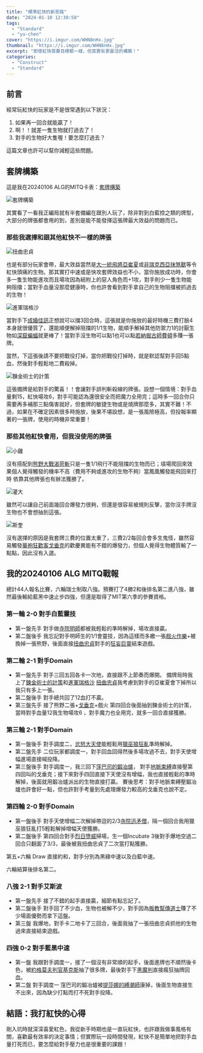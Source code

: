 ```yaml
---
title: "標準紅快的新思路"
date: "2024-01-10 12:30:50"
tags:
  - "Standard"
  - "yu-chen"
cover: "https://i.imgur.com/WHN8nHx.jpg"
thumbnail: "https://i.imgur.com/WHN8nHx.jpg"
excerpt: "即使紅快首要目標都一樣，但其實有更靈活的構築！"
categories:
  - "Construct"
  - "Standard"
---
```


## 前言

經常玩紅快的玩家是不是很常遇到以下狀況：
1.	如果再一回合就能贏了！
2.	啊！！就差一隻生物就打過去了！
3.	對手的生物好大隻喔！要怎麼打過去？

這篇文章也許可以幫你減輕這些問題。

## 套牌構築

這是我在20240106 ALG的MITQ卡表：[套牌構築](https://www.mtggoldfish.com/deck/6106984)

![套牌構築](https://i.imgur.com/fziKzbs.jpg)

其實看了一看我正編局就有半套備編在跟別人玩了，除非對到白藍控之類的牌型，大部分的牌張都會用的到，差別是能不能發揮這張牌最大效益的問題而已。

### 那些我選擇和跟其他紅快不一樣的牌張

![扭曲忠貞](https://cards.scryfall.io/large/front/3/8/382d6085-79b9-48f7-8949-9f44dde2c753.jpg?1692938579)

也是有部分玩家會帶，最大效益當然是[大一統飛將亞崔夏](https://cards.scryfall.io/large/front/4/a/4a1f905f-1d55-4d02-9d24-e58070793d3f.jpg?1676519555)或[非瑞克西亞抹煞獸](https://cards.scryfall.io/large/front/6/7/67a9c38b-6b3a-4056-a87c-fc48446f854f.jpg?1675957044)等令紅快頭痛的生物。那其實打中速或是快攻套牌效益也不小，當你施放成功時，你會多一隻生物能進攻而且場攻因為結附上的惡人角色而+1攻，對手則少一隻生物能夠阻擋；當對手血量沒那麼健康時，你也許會看到對手拿自己的生物阻擋被抓過去的生物！

![進軍瑞格沙](https://i.imgur.com/LqSal77.jpg)

當對手下[成婚佳訊](https://scryfall.com/card/vow/45/wedding-announcement-wedding-festivity)正想說可以擋3回合時，這張就是你施放的最好時機三費打臉4本身就很優質了，還能順便解掉阻擋的1/1生物，能順手解掉其他防禦力1的討厭生物如[深窟蝙蝠](https://cards.scryfall.io/large/front/6/9/69c68c95-b788-43b1-9f22-1b22c5a00b25.jpg?1699044121)就更棒了！當對手沒生物可以點1也可以點[若納掘古師費頓](https://cards.scryfall.io/large/front/5/c/5ca4cb0e-63ad-4275-a27f-da476260b467.jpg?1674421139)多賺一張牌。

當然，下這張後請不要把戰役打掉，當你把戰役打掉時，就是默認幫對手回5點血，然後對手輕鬆地二費殺掉。

![鍊金術士的計策](https://cards.scryfall.io/large/front/a/8/a8fbf5d3-4677-4bf0-891f-57d6dcddaff7.jpg?1643590637)

這張備牌是給對手的驚喜！！會讓對手誤判斬殺線的牌張。設想一個情境：對手血量剩15，紅快場攻6，對手可能認為還很安全而把魔力全用完；這時多一回合你只需要再多補那三點傷害就好，但套牌的敏捷生物或是燒牌那麼多，其實不難！不過，如果在不確定因素很多時施放，後果不堪設想，是一張風險極高，但投報率顯著的一張牌，使用的時機非常重要！

### 那些其他紅快會用，但我沒使用的牌張

![小雞](https://cards.scryfall.io/large/front/7/6/76bdc912-61da-428d-b0d7-3a38676a402a.jpg?1673307472)

沒有搭配到[熊野大戰渴苛斬](https://scryfall.com/card/neo/152/kumano-faces-kakkazan-etching-of-kumano)只是一隻1/1飛行不能阻擋的生物而已；墳場爬回來效果個人覺得觸發的機率不高（費用不夠或進攻的生物不夠）當鳳凰觸發能飛回來打時 依靠其他牌張也有辦法獲勝了。

![灌大](https://cards.scryfall.io/large/front/e/e/eef5a0ae-5907-42c9-a097-3f973737e392.jpg?1692938394)

雖然可以讓自己前面幾回合爆發力很夠，但還是很容易被規則反擊，當你沒手牌沒生物也不會想抽到這張。

![斯奎](https://cards.scryfall.io/large/front/3/c/3cd907ed-9c68-4bd6-af92-6244909fdf8b.jpg?1673307521)

沒有選擇的原因是我套牌三費的位置太重了，三費2/2每回合會多生鬼怪，雖然容易觸發[華袍狂歡客戈垂克](https://cards.scryfall.io/large/front/f/e/fe93ef82-51de-40ad-9b52-8f3fd11c144f.jpg?1692938249)的歡慶異能有不錯的爆發力，但個人覺得生物體質輸了一點點，因此沒有入選。

## 我的20240106 ALG MITQ戰報

總計44人報名比賽，六輪瑞士制取八強。預賽打了4勝2和後排名第二進八強，雖然最後輸給藍黑中速止步四強，但還是取得了MIT第六季的參賽資格。 

### 第一輪 2-0 對手白藍靈技

- 第一盤先手 對手做[寺院明師](https://cards.scryfall.io/large/front/7/5/75665c2f-a100-4e3f-be8e-b5cc3c9a090b.jpg?1682202772)都被我輕鬆的準時解掉，場攻直接贏。
- 第二盤後手 我忘記對手明師生的1/1會靈技，因為這樣而多繳一張[戲火作樂](https://cards.scryfall.io/large/front/6/f/6f1a6c60-a8c4-44c2-b1ea-d3befbabdf43.jpg?1636223358)+被換掉一張熊野，後面直接[扭曲忠貞](https://cards.scryfall.io/large/front/3/8/382d6085-79b9-48f7-8949-9f44dde2c753.jpg?1692938579)對手的[狂妄巨靈](https://cards.scryfall.io/large/front/3/5/35095a68-b7c0-4805-b0b6-6ca15a338692.jpg?1673306736)結束遊戲。

### 第二輪 2-1 對手Domain

- 第一盤先手 對手三回五回各卡一次地，直接跟不上節奏而爆開。
備牌局時我上了[鍊金術士的計策](https://cards.scryfall.io/large/front/a/8/a8fbf5d3-4677-4bf0-891f-57d6dcddaff7.jpg?1643590637)和[進軍瑞格沙](https://scryfall.com/card/mom/148/invasion-of-regatha-disciples-of-the-inferno)
[扭曲忠貞](https://cards.scryfall.io/large/front/3/8/382d6085-79b9-48f7-8949-9f44dde2c753.jpg?1692938579)我考慮到對手的亞崔夏會下掉所以我只有多上一張。
- 第二盤後手 對手總共回了12血打不贏。
- 第三盤先手 接了熊野二張+[戈垂克]((https://cards.scryfall.io/large/front/f/e/fe93ef82-51de-40ad-9b52-8f3fd11c144f.jpg?1692938249))+戲火
第四回合後面抽到鍊金術士的計策，當時對手血量12我生物場攻6 ，對手魔力也全用完，就多一回合直接獲勝。

### 第三輪 2-1 對手Domain

- 第一盤後手 對手調度二，[忿怒大天使](https://cards.scryfall.io/large/front/2/d/2d00bab2-e95d-4296-a805-2a05e7640efb.jpg?1673306308)能輕鬆用[獵巫狼狂亂](https://cards.scryfall.io/large/front/6/4/649025a7-79d1-4d7c-b1db-d46bcf5a1ae2.jpg?1692938651)準時解掉。
- 第二盤先手 二位玩家都調度一，對手回血回得然後多場攻過不去，對手天使增幅進場直接喊投降。
- 第三盤後手 對手調度一，我三回下[窪巴司的鍛冶爐](https://cards.scryfall.io/large/front/6/8/68f9f9d8-9ea0-4608-a79c-a09a87918186.jpg?1675957116)，
對手[地脈束縛](https://cards.scryfall.io/large/front/3/c/3c3ac3dd-35db-447f-8674-37b4680a1ef7.jpg?1673306500)直接壓第四回叫的戈垂克；接下來對手四回直接下天使沒有增幅，我也直接輕鬆的準時解掉，後面就用鍛冶爐派出的生物直接打贏。
賽後思考：對手地脈束縛壓鍛冶爐也許會好一點，但也許對手考量到先處理爆發力較高的戈垂克也說不定。

### 第四輪 2-0 對手Domain
- 第一盤後手 對手天使增幅二次解掉帶逗的2/3[寺院迅矛僧](https://cards.scryfall.io/large/front/d/6/d6bfa227-4309-40ed-952c-279595eab17e.jpg?1701690543)，隔一個回合我用獵巫狼狂亂打5輕鬆解掉增幅天使獲勝。
- 第二盤後手 第四回合對手[烈日墮威](https://cards.scryfall.io/large/front/3/2/32e29c7d-ed4b-4eff-b3c2-d99e5b63ef8d.jpg?1682202915)掃場，生一個Incubate 3後對手爆地空過二回合只翻面了3/3，最後被我扭曲忠貞了二次當打點獲勝。

第五+六輪 Draw 直接約和，對手分別為黑綠中速以及白藍中速。

六輪結算後排名第二。

### 八強 2-1 對手艾斯波
- 第一盤先手 接了不錯的起手直接贏，細節有點忘記了。
- 第二盤後手 對手回了不少血，生物也被解不少，對手因為[叛教幫傳道士](https://cards.scryfall.io/large/front/8/9/89345f55-2b32-4356-945a-d56dded39909.jpg?1699044158)賺了不少場面優勢而拿下這盤。
- 第三盤 我爆地，對手卡二地卡了三回合，後面我抽了一張扭曲忠貞抓他的生物過來直接結束遊戲。

### 四強 0-2 對手藍黑中速
- 第一盤 我跟對手調度一，接了一個沒有非常順的起手，後面進牌也不順然後卡色，被[約格莫夫判官基克斯](https://cards.scryfall.io/large/front/2/c/2c76f7e0-37e7-4e87-93a3-a25ba0674645.jpg?1675567458)抽了很多牌，最後對手下[黑魔判](https://cards.scryfall.io/large/front/d/6/d67be074-cdd4-41d9-ac89-0a0456c4e4b2.jpg?1674057568)直接瘋狂抽牌回血。
- 第二盤 對手調度一 窪巴司的鍛冶爐被[提莎娜的縛潮師](https://cards.scryfall.io/large/front/9/0/907b3d1d-8c85-4707-80b5-c4d832df9846.jpg?1699043973)康掉，後面生物直接生不出來，因為缺少打點而打不死對手投降。

## 結語：我打紅快的心得

剛入坑時就深深喜愛紅色，我從新手時期也是一直玩紅快，也許跟我做事風格有關，喜歡最有效率的決定事情；但實際玩一段時間發現，紅快不是簡單地把對手血量打死而已，要怎麼給對手壓力也是很重要的課題！
